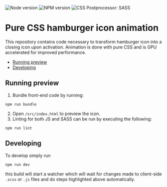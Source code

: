 ![Node version](https://img.shields.io/badge/node-v10.13.0-blue.svg)
![NPM version](https://img.shields.io/badge/npm-v6.4.1-blue.svg)
![CSS Postprocessor: SASS](https://img.shields.io/badge/CSS%20postprocessor-SASS-green.svg)

# Pure CSS hamburger icon animation
This repository contains code necessary to transform hamburger icon into a closing icon upon activation. Animation is done with pure CSS and is GPU accelerated for improved performance.

- [Running preview](#running-preview)
- [Developing](#developing)

## Running preview
1. Bundle front-end code by running:
```
npm run bundle
```
2. Open `/src/index.html` to preview the icon.
3. Linting for both JS and SASS can be run by executing the following:
```
npm run lint
```

## Developing
To develop simply run
```
npm run dev
```
this build will start a watcher which will wait for changes made to client-side `.scss` or `.js` files and do steps highlighted above automatically.
